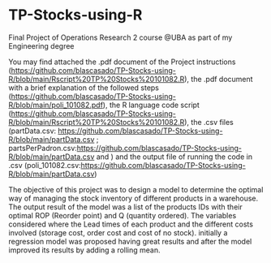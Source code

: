 # TP-Stocks-using-R
Final Project of Operations Research 2 course @UBA as part of my Engineering degree

You may find attached the .pdf document of the Project instructions (https://github.com/blascasado/TP-Stocks-using-R/blob/main/Rscript%20TP%20Stocks%20101082.R), the .pdf document with a brief explanation of the followed steps (https://github.com/blascasado/TP-Stocks-using-R/blob/main/poli_101082.pdf), the R language code script (https://github.com/blascasado/TP-Stocks-using-R/blob/main/Rscript%20TP%20Stocks%20101082.R), the .csv files (partData.csv: https://github.com/blascasado/TP-Stocks-using-R/blob/main/partData.csv ; partsPerPadron.csv:https://github.com/blascasado/TP-Stocks-using-R/blob/main/partData.csv and ) and the output file of running the code in .csv (poli_101082.csv:https://github.com/blascasado/TP-Stocks-using-R/blob/main/partData.csv)

The objective of this project was to design a model to determine the optimal way of managing the stock inventory of different products in a warehouse. The output result of the model was a list of the products IDs with their optimal ROP (Reorder point) and Q (quantity ordered). The variables considered where the Lead times of each product and the different costs involved (storage cost, order cost and cost of no stock). initially a regression model was proposed having great results and after the model improved its results by adding a rolling mean.
